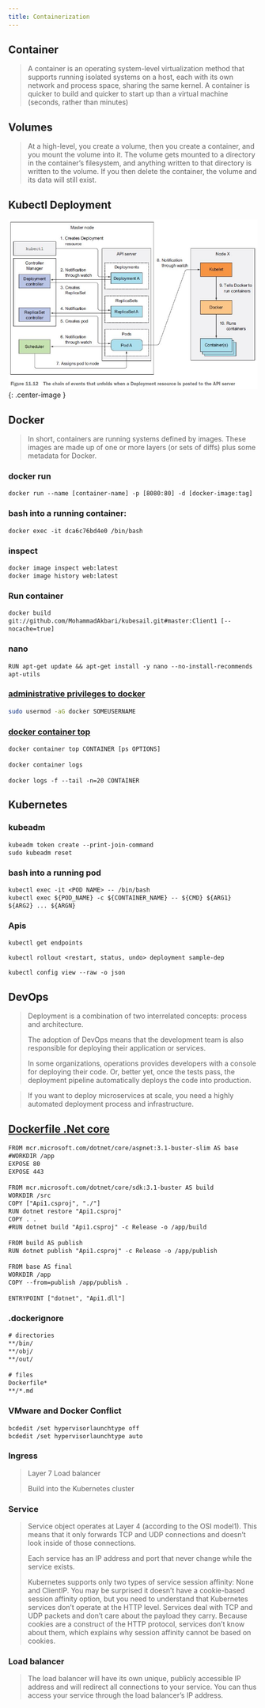 ```yaml
---
title: Containerization
---
```

## Container
> A container is an operating system-level virtualization method that supports running isolated systems on a host, each with its own network and process space, sharing the same kernel. A container is quicker to build and quicker to start up than a virtual machine (seconds, rather than minutes)

## Volumes
> At a high-level, you create a volume, then you create a container, and you mount the volume into it. The volume gets mounted to a directory in the container’s filesystem, and anything written to that directory is written to the volume. If you then delete the container, the volume and its data will still exist.

## Kubectl Deployment

![images/kubectl_deployment](images/kubectl_deployment.jpg){: .center-image }

## Docker
> In short, containers are running systems defined by images. These images are made up of one or more layers (or sets of diffs) plus some metadata for Docker.

### docker run
```
docker run --name [container-name] -p [8080:80] -d [docker-image:tag]
```
### bash into a running container: 
```
docker exec -it dca6c76bd4e0 /bin/bash
```
### inspect
```
docker image inspect web:latest
docker image history web:latest
```
### Run container
```
docker build git://github.com/MohammadAkbari/kubesail.git#master:Client1 [--nocache=true]
```
### nano
```
RUN apt-get update && apt-get install -y nano --no-install-recommends apt-utils
```
### [administrative privileges to docker](https://linuxconfig.org/how-to-install-docker-on-ubuntu-20-04-lts-focal-fossa)
```bash
sudo usermod -aG docker SOMEUSERNAME
```

### [docker container top](https://docs.docker.com/engine/reference/commandline/container_top/)
```
docker container top CONTAINER [ps OPTIONS]

docker container logs

docker logs -f --tail -n=20 CONTAINER
```

## Kubernetes
### kubeadm
```
kubeadm token create --print-join-command
sudo kubeadm reset
```
### bash into a running pod
```
kubectl exec -it <POD NAME> -- /bin/bash
kubectl exec ${POD_NAME} -c ${CONTAINER_NAME} -- ${CMD} ${ARG1} ${ARG2} ... ${ARGN}
```
### Apis
```
kubectl get endpoints
```
```
kubectl rollout <restart, status, undo> deployment sample-dep
```
```
kubectl config view --raw -o json
```

## DevOps

> Deployment is a combination of two interrelated concepts: process and architecture.
>
> The adoption of DevOps means that the development team is also responsible for deploying their application or services.
>
> In some organizations, operations provides developers with a console for deploying their code. Or, better yet, once the tests pass, the deployment pipeline automatically deploys the code into production.

> If you want to deploy microservices at scale, you need a highly automated deployment process and infrastructure.

## [Dockerfile .Net core](https://docs.docker.com/samples/dotnetcore/)
```
FROM mcr.microsoft.com/dotnet/core/aspnet:3.1-buster-slim AS base
#WORKDIR /app
EXPOSE 80
EXPOSE 443

FROM mcr.microsoft.com/dotnet/core/sdk:3.1-buster AS build
WORKDIR /src
COPY ["Api1.csproj", "./"]
RUN dotnet restore "Api1.csproj"
COPY . .
#RUN dotnet build "Api1.csproj" -c Release -o /app/build

FROM build AS publish
RUN dotnet publish "Api1.csproj" -c Release -o /app/publish

FROM base AS final
WORKDIR /app
COPY --from=publish /app/publish .

ENTRYPOINT ["dotnet", "Api1.dll"]
```
### .dockerignore
```
# directories
**/bin/
**/obj/
**/out/

# files
Dockerfile*
**/*.md
```
### VMware and Docker Conflict
```
bcdedit /set hypervisorlaunchtype off
bcdedit /set hypervisorlaunchtype auto
```

### Ingress
> Layer 7 Load balancer
> 
> Build into the Kubernetes cluster

### Service
> Service object operates at Layer 4 (according to the OSI model1). This means that it only forwards TCP and UDP connections and doesn’t look inside of those connections.
> 
> Each service has an IP address and port that never change while the service exists.
> 
> Kubernetes supports only two types of service session affinity: None and ClientIP. You may be surprised it doesn’t have a cookie-based session affinity option, but you need to understand that Kubernetes services don’t operate at the HTTP level. Services deal with TCP and UDP packets and don’t care about the payload they carry. Because cookies are a construct of the HTTP protocol, services don’t know about them, which explains why session affinity cannot be based on cookies.

### Load balancer
> The load balancer will have its own unique, publicly accessible IP address and will redirect all connections to your service. You can thus access your service through the load balancer’s IP address.

